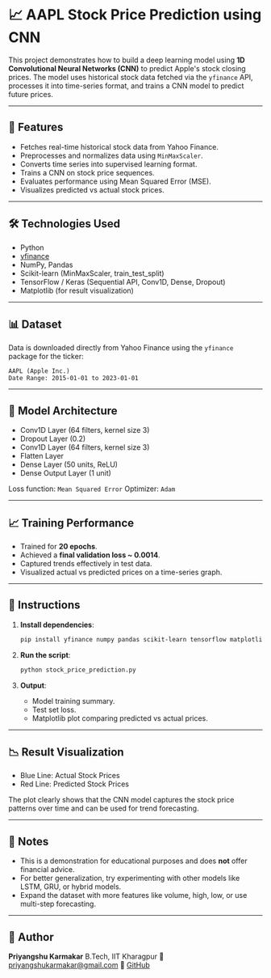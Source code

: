 
# 📈 AAPL Stock Price Prediction using CNN

This project demonstrates how to build a deep learning model using **1D Convolutional Neural Networks (CNN)** to predict Apple's stock closing prices. The model uses historical stock data fetched via the `yfinance` API, processes it into time-series format, and trains a CNN model to predict future prices.

---

## 🚀 Features

* Fetches real-time historical stock data from Yahoo Finance.
* Preprocesses and normalizes data using `MinMaxScaler`.
* Converts time series into supervised learning format.
* Trains a CNN on stock price sequences.
* Evaluates performance using Mean Squared Error (MSE).
* Visualizes predicted vs actual stock prices.

---

## 🛠️ Technologies Used

* Python
* [yfinance](https://pypi.org/project/yfinance/)
* NumPy, Pandas
* Scikit-learn (MinMaxScaler, train\_test\_split)
* TensorFlow / Keras (Sequential API, Conv1D, Dense, Dropout)
* Matplotlib (for result visualization)

---

## 📊 Dataset

Data is downloaded directly from Yahoo Finance using the `yfinance` package for the ticker:

```
AAPL (Apple Inc.)
Date Range: 2015-01-01 to 2023-01-01
```

---

## 🧠 Model Architecture

* Conv1D Layer (64 filters, kernel size 3)
* Dropout Layer (0.2)
* Conv1D Layer (64 filters, kernel size 3)
* Flatten Layer
* Dense Layer (50 units, ReLU)
* Dense Output Layer (1 unit)

Loss function: `Mean Squared Error`
Optimizer: `Adam`

---

## 📈 Training Performance

* Trained for **20 epochs**.
* Achieved a **final validation loss \~ 0.0014**.
* Captured trends effectively in test data.
* Visualized actual vs predicted prices on a time-series graph.

---

## 📌 Instructions

1. **Install dependencies**:

   ```bash
   pip install yfinance numpy pandas scikit-learn tensorflow matplotlib
   ```

2. **Run the script**:

   ```bash
   python stock_price_prediction.py
   ```

3. **Output**:

   * Model training summary.
   * Test set loss.
   * Matplotlib plot comparing predicted vs actual prices.

---

## 📉 Result Visualization

* Blue Line: Actual Stock Prices
* Red Line: Predicted Stock Prices

The plot clearly shows that the CNN model captures the stock price patterns over time and can be used for trend forecasting.

---

## 📌 Notes

* This is a demonstration for educational purposes and does **not** offer financial advice.
* For better generalization, try experimenting with other models like LSTM, GRU, or hybrid models.
* Expand the dataset with more features like volume, high, low, or use multi-step forecasting.

---

## 🙌 Author

**Priyangshu Karmakar**
B.Tech, IIT Kharagpur
📧 [priyangshukarmakar@gmail.com](mailto:priyangshu.0718k@gmail.com)
🔗 [GitHub](https://github.com/SudoAnxu)

